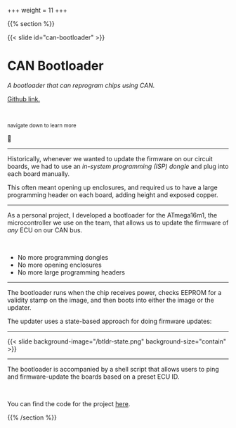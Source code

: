 +++
weight = 11
+++

{{% section %}}

{{< slide id="can-bootloader" >}}

# CAN Bootloader

_A bootloader that can reprogram chips using CAN._

[Github
link.](https://github.com/olin-electric-motorsports/olin-electric-motorsports)

<br />

<small>navigate down to learn more</small>

🔽

---

Historically, whenever we wanted to update the firmware on our circuit boards,
we had to use an _in-system programming (ISP) dongle_ and plug into each board
manually.

This often meant opening up enclosures, and required us to have a large
programming header on each board, adding height and exposed copper.

---

As a personal project, I developed a bootloader for the ATmega16m1, the
microcontroller we use on the team, that allows us to update the firmware of
_any_ ECU on our CAN bus.

<br />

* No more programming dongles
* No more opening enclosures
* No more large programming headers

---

The bootloader runs when the chip receives power, checks EEPROM for a validity
stamp on the image, and then boots into either the image or the updater.

The updater uses a state-based approach for doing firmware updates:

---

{{< slide background-image="/btldr-state.png" background-size="contain" >}}

---

The bootloader is accompanied by a shell script that allows users to ping and
firmware-update the boards based on a preset ECU ID.

<br />

You can find the code for the project [here](https://github.com/olin-electric-motorsports/olin-electric-motorsports).

{{% /section %}}
